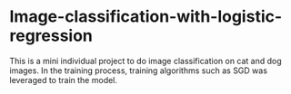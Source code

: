 # Image-classification-with-logistic-regression
This is a mini individual project to do image classification on cat and dog images.
In the training process, training algorithms such as SGD was leveraged to train the model.
